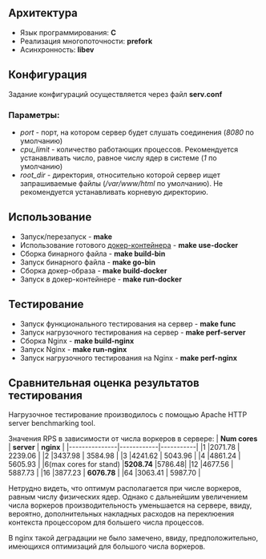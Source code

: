 ## Архитектура
* Язык программирования: **C**
* Реализация многопоточности: **prefork**
* Асинхронность: **libev**

## Конфигурация
Задание конфигураций осуществляется через файл **serv.conf**

### Параметры:
* _port_ - порт, на котором сервер будет слушать соединения (_8080_ по умолчанию)
* _cpu_limit_ - количество работающих процессов. Рекомендуется устанавливать число, равное числу ядер в системе (_1_ по умолчанию)
* _root_dir_ - директория, относительно которой сервер ищет запрашиваемые файлы (_/var/www/html_ по умолчанию).
Не рекомендуется устанавливать корневую директорию.

## Использование
* Запуск/перезапуск - **make**
* Использование готового [докер-контейнера](https://hub.docker.com/repository/docker/ivanbir/barsev/general) - **make use-docker**
* Сборка бинарного файла - **make build-bin**
* Запуск бинарного файла - **make go-bin**
* Сборка докер-образа - **make build-docker**
* Запуск в докер-контейнере - **make run-docker**

## Тестирование
* Запуск функционального тестирования на сервер - **make func**
* Запуск нагрузочного тестирования на сервер - **make perf-server**
* Сборка Nginx - **make build-nginx**
* Запуск Nginx - **make run-nginx**
* Запуск нагрузочного тестирования на Nginx - **make perf-nginx**

## Сравнительная оценка результатов тестирования
Нагрузочное тестирование производилось с помощью Apache HTTP server benchmarking tool.

Значения RPS в зависимости от числа воркеров в сервере:
| **Num cores** | **server** | **nginx** |
|---------------|------------|-----------|
|1              |2071.78     |  2239.06  |
|2              |3437.98     |  3584.98  |
|3              |4241.62     |  5043.96  |
|4              |4861.24     |  5605.93  |
|6(max cores for stand)      |**5208.74**     |5786.48|
|12              |4677.56     |  5887.73  |
|16              |3877.23     |  **6076.78**  |
|64              |3063.41     |  5987.70  |

Нетрудно видеть, что оптимум располагается при числе воркеров, равным числу физических ядер. Однако с дальнейшим увеличением числа воркеров производительность уменьшается на сервере, ввиду, вероятно, дополнительных накладных расходов на переклюения контекста процессором для большего числа процессов.

В nginx такой деградации не было замечено, ввиду, предположительно, имеющихся оптимизаций для большого числа воркеров.
